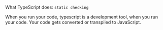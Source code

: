 What TypeScript does: `static checking`

When you run your code, typescript is a development tool, when you run your code. Your code gets converted or transpiled to JavaScript.
